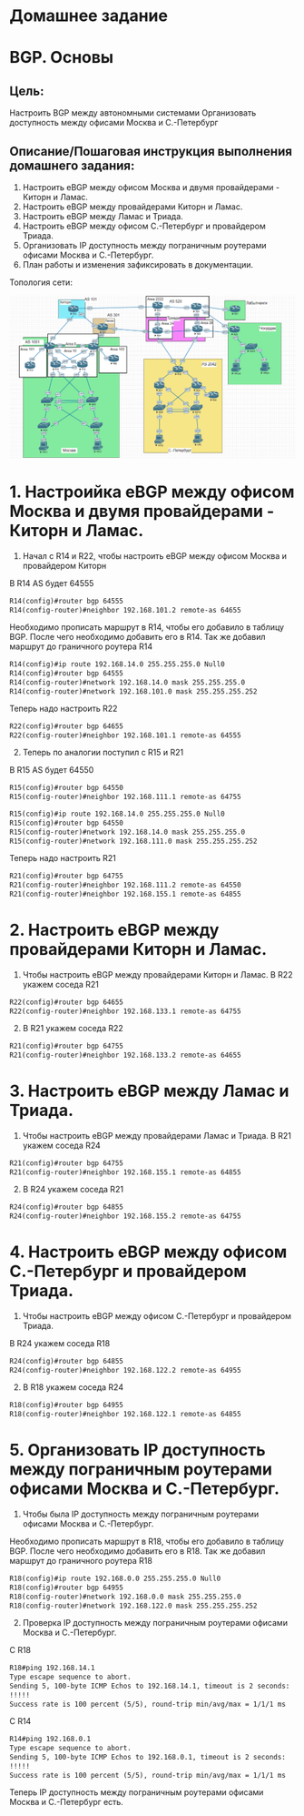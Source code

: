 # Домашнее задание
# BGP. Основы

## Цель:
Настроить BGP между автономными системами
Организовать доступность между офисами Москва и С.-Петербург


## Описание/Пошаговая инструкция выполнения домашнего задания:

1. Настроить eBGP между офисом Москва и двумя провайдерами - Киторн и Ламас.
2. Настроить eBGP между провайдерами Киторн и Ламас.
3. Настроить eBGP между Ламас и Триада.
4. Настроить eBGP между офисом С.-Петербург и провайдером Триада.
5. Организовать IP доступность между пограничным роутерами офисами Москва и С.-Петербург.
6. План работы и изменения зафиксировать в документации. 

Топология сети:

![](base_scheme.png)

# 1. Настроийка eBGP между офисом Москва и двумя провайдерами - Киторн и Ламас.

1. Начал с R14 и R22, чтобы настроить eBGP между офисом Москва и провайдером Киторн

В R14 AS будет 64555
```
R14(config)#router bgp 64555
R14(config-router)#neighbor 192.168.101.2 remote-as 64655
```
Необходимо прописать маршрут в R14, чтобы его добавило в таблицу BGP. После чего необходимо добавить его в R14. Так же добавил маршрут до граничного роутера R14

```
R14(config)#ip route 192.168.14.0 255.255.255.0 Null0
R14(config)#router bgp 64555
R14(config-router)#network 192.168.14.0 mask 255.255.255.0
R14(config-router)#network 192.168.101.0 mask 255.255.255.252
```
Теперь надо настроить R22

```
R22(config)#router bgp 64655
R22(config-router)#neighbor 192.168.101.1 remote-as 64555
```
2. Теперь по аналогии поступил с R15 и R21

В R15 AS будет 64550
```
R15(config)#router bgp 64550
R15(config-router)#neighbor 192.168.111.1 remote-as 64755
```
```
R15(config)#ip route 192.168.14.0 255.255.255.0 Null0
R15(config)#router bgp 64550
R15(config-router)#network 192.168.14.0 mask 255.255.255.0
R15(config-router)#network 192.168.111.0 mask 255.255.255.252
```
Теперь надо настроить R21
```
R21(config)#router bgp 64755
R21(config-router)#neighbor 192.168.111.2 remote-as 64550
R21(config-router)#neighbor 192.168.155.1 remote-as 64855
```
# 2. Настроить eBGP между провайдерами Киторн и Ламас.

1. Чтобы настроить eBGP между провайдерами Киторн и Ламас. В R22 укажем соседа R21

```
R22(config)#router bgp 64655
R22(config-router)#neighbor 192.168.133.1 remote-as 64755
```

2. В R21 укажем соседа R22
```
R21(config)#router bgp 64755
R21(config-router)#neighbor 192.168.133.2 remote-as 64655
```

# 3. Настроить eBGP между Ламас и Триада.
1. Чтобы настроить eBGP между провайдерами Ламас и Триада.
В R21 укажем соседа R24
```
R21(config)#router bgp 64755
R21(config-router)#neighbor 192.168.155.1 remote-as 64855
```
2. В R24 укажем соседа R21
```
R24(config)#router bgp 64855
R24(config-router)#neighbor 192.168.155.2 remote-as 64755
```
# 4. Настроить eBGP между офисом С.-Петербург и провайдером Триада.
1. Чтобы настроить eBGP между офисом С.-Петербург и провайдером Триада.

В R24 укажем соседа R18
```
R24(config)#router bgp 64855
R24(config-router)#neighbor 192.168.122.2 remote-as 64955
```
2. В R18 укажем соседа R24
```
R18(config)#router bgp 64955
R18(config-router)#neighbor 192.168.122.1 remote-as 64855
```
# 5. Организовать IP доступность между пограничным роутерами офисами Москва и С.-Петербург.

1. Чтобы была IP доступность между пограничным роутерами офисами Москва и С.-Петербург.

Необходимо прописать маршрут в R18, чтобы его добавило в таблицу BGP. После чего необходимо добавить его в R18. Так же добавил маршрут до граничного роутера R18

```
R18(config)#ip route 192.168.0.0 255.255.255.0 Null0
R18(config)#router bgp 64955
R18(config-router)#network 192.168.0.0 mask 255.255.255.0
R18(config-router)#network 192.168.122.0 mask 255.255.255.252
```
2. Проверка IP доступность между пограничным роутерами офисами Москва и С.-Петербург.

C R18
```
R18#ping 192.168.14.1
Type escape sequence to abort.
Sending 5, 100-byte ICMP Echos to 192.168.14.1, timeout is 2 seconds:
!!!!!
Success rate is 100 percent (5/5), round-trip min/avg/max = 1/1/1 ms
```
C R14
```
R14#ping 192.168.0.1
Type escape sequence to abort.
Sending 5, 100-byte ICMP Echos to 192.168.0.1, timeout is 2 seconds:
!!!!!
Success rate is 100 percent (5/5), round-trip min/avg/max = 1/1/1 ms
```

Теперь IP доступность между пограничным роутерами офисами Москва и С.-Петербург есть.